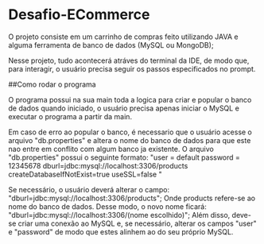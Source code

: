# Desafio-ECommerce

O projeto consiste em um carrinho de compras feito utilizando JAVA e alguma ferramenta de banco de dados (MySQL ou MongoDB);

Nesse projeto, tudo acontecerá atráves do terminal da IDE, de modo que, para interagir, o usuário precisa seguir os passos especificados no prompt.

##Como rodar o programa

O programa possui na sua main toda a logica para criar e popular o banco de dados quando iniciado, o usuário precisa apenas iniciar o MySQL e executar o programa a partir da main.

Em caso de erro ao popular o banco, é necessario que o usuário acesse o arquivo "db.properties" e altera o nome do banco de dados para que este nao entre em conflito com algum banco ja existente.
O arquivo "db.properties" possui o seguinte formato:
"user = default
password = 12345678
dburl=jdbc:mysql://localhost:3306/products
createDatabaseIfNotExist=true
useSSL=false "

Se necessário, o usuário deverá alterar o campo: "dburl=jdbc:mysql://localhost:3306/products"; Onde products refere-se ao nome do banco de dados.
Desse modo, o novo nome ficará: "dburl=jdbc:mysql://localhost:3306/(nome escolhido)";
Além disso, deve-se criar uma conexão ao MySQL e, se necessário, alterar os campos "user" e "password" de modo que estes alinhem ao do seu próprio MySQL.
